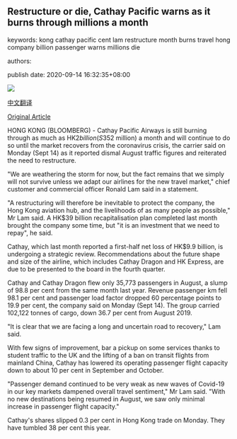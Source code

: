 ## Restructure or die, Cathay Pacific warns as it burns through millions a month

keywords: kong cathay pacific cent lam restructure month burns travel hong company billion passenger warns millions die

authors: 

publish date: 2020-09-14 16:32:35+08:00

![](https://www.straitstimes.com/sites/default/files/styles/x_large/public/articles/2020/09/14/yq-cathay-14092024.jpg?itok=48afHxMi)

[中文翻译](Restructure%20or%20die%2C%20Cathay%20Pacific%20warns%20as%20it%20burns%20through%20millions%20a%20month_zh.md)

[Original Article](https://www.straitstimes.com/business/companies-markets/restructure-or-die-cathay-pacific-warns-as-it-burns-through-millions-a)

HONG KONG (BLOOMBERG) - Cathay Pacific Airways is still burning through as much as HK$2 billion (S$352 million) a month and will continue to do so until the market recovers from the coronavirus crisis, the carrier said on Monday (Sept 14) as it reported dismal August traffic figures and reiterated the need to restructure.

"We are weathering the storm for now, but the fact remains that we simply will not survive unless we adapt our airlines for the new travel market," chief customer and commercial officer Ronald Lam said in a statement.

"A restructuring will therefore be inevitable to protect the company, the Hong Kong aviation hub, and the livelihoods of as many people as possible," Mr Lam said. A HK$39 billion recapitalisation plan completed last month brought the company some time, but "it is an investment that we need to repay", he said.

Cathay, which last month reported a first-half net loss of HK$9.9 billion, is undergoing a strategic review. Recommendations about the future shape and size of the airline, which includes Cathay Dragon and HK Express, are due to be presented to the board in the fourth quarter.

Cathay and Cathay Dragon flew only 35,773 passengers in August, a slump of 98.8 per cent from the same month last year. Revenue passenger km fell 98.1 per cent and passenger load factor dropped 60 percentage points to 19.9 per cent, the company said on Monday (Sept 14). The group carried 102,122 tonnes of cargo, down 36.7 per cent from August 2019.

"It is clear that we are facing a long and uncertain road to recovery," Lam said.

With few signs of improvement, bar a pickup on some services thanks to student traffic to the UK and the lifting of a ban on transit flights from mainland China, Cathay has lowered its operating passenger flight capacity down to about 10 per cent in September and October.

"Passenger demand continued to be very weak as new waves of Covid-19 in our key markets dampened overall travel sentiment," Mr Lam said. "With no new destinations being resumed in August, we saw only minimal increase in passenger flight capacity."

Cathay's shares slipped 0.3 per cent in Hong Kong trade on Monday. They have tumbled 38 per cent this year.